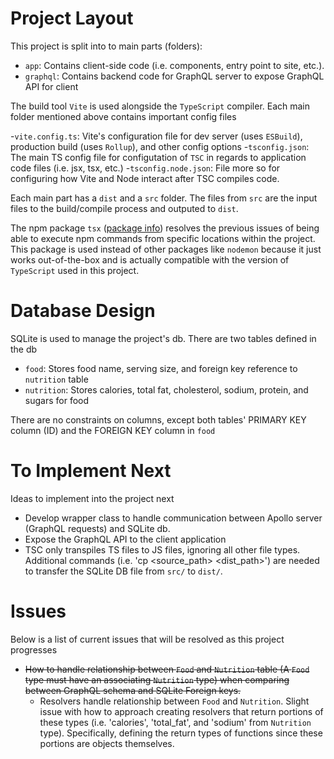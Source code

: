 # Project Layout

This project is split into to main parts (folders):

- `app`: Contains client-side code (i.e. components, entry point to site, etc.).
- `graphql`: Contains backend code for GraphQL server to expose GraphQL API for client

The build tool `Vite` is used alongside the `TypeScript` compiler. Each main folder mentioned above contains important config files

-`vite.config.ts`: Vite's configuration file for dev server (uses `ESBuild`), production build (uses `Rollup`), and other config options -`tsconfig.json`: The main TS config file for configutation of `TSC` in regards to application code files (i.e. jsx, tsx, etc.) -`tsconfig.node.json`: File more so for configuring how Vite and Node interact after TSC compiles code.

Each main part has a `dist` and a `src` folder. The files from `src` are the input files to the build/compile process and outputed to `dist`.

The npm package `tsx` ([package info](https://www.npmjs.com/package/tsx)) resolves the previous issues of being able to execute npm commands from specific locations within the project. This package is used instead of other packages like `nodemon` because it just works out-of-the-box and is actually compatible with the version of `TypeScript` used in this project.

# Database Design

SQLite is used to manage the project's db. There are two tables defined in the db

- `food`: Stores food name, serving size, and foreign key reference to `nutrition` table
- `nutrition`: Stores calories, total fat, cholesterol, sodium, protein, and sugars for food

There are no constraints on columns, except both tables' PRIMARY KEY column (ID) and the FOREIGN KEY column in `food`

# To Implement Next

Ideas to implement into the project next

- Develop wrapper class to handle communication between Apollo server (GraphQL requests) and SQLite db.
- Expose the GraphQL API to the client application
- TSC only transpiles TS files to JS files, ignoring all other file types. Additional commands (i.e. 'cp <source_path> <dist_path>') are needed to transfer the SQLite DB file from `src/` to `dist/`.

# Issues

Below is a list of current issues that will be resolved as this project progresses

- ~~How to handle relationship between `Food` and `Nutrition` table (A `Food` type must have an associating `Nutrition` type) when comparing between GraphQL schema and SQLite Foreign keys.~~
  - Resolvers handle relationship between `Food` and `Nutrition`. Slight issue with how to approach creating resolvers that return portions of these types (i.e. 'calories', 'total_fat', and 'sodium' from `Nutrition` type). Specifically, defining the return types of functions since these portions are objects themselves.
